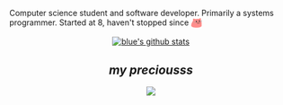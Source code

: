 Computer science student and software developer. Primarily a systems programmer. Started at 8, haven't stopped since <img src="./meow_party.gif" width="20" align="center">


<div align="center">

[![blue's github stats](https://github-readme-stats.vercel.app/api?username=nightmarishblue)](https://github.com/anuraghazra/github-readme-stats)

<h2><em>my preciousss</em></h2>

![](https://skillicons.dev/icons?&perline=3&i=c,cpp,linux,bash,git,vim)
</div>

<!-- other people probably dont care about this stuff -->
<!-- <div align="center">
<h2>other langs I know</h2>
<img src="https://skillicons.dev/icons?&perline=3&i=java,kotlin,py">

<div align="center">
<h2>tool(chain)s</h2>
<img src="https://skillicons.dev/icons?&perline=3&i=cmake,gradle,npm">

<div align="center">
<h2>backend & devops</h2>
<img src="https://skillicons.dev/icons?&perline=2&i=docker,nginx,nodejs,cf"> -->

<!-- i dont care much for this stuff -->
<!-- <div align="center">
<h2>frontend stuff</h2>
<img src="https://skillicons.dev/icons?&perline=3&i=js,ts,react,django,html,css">
</div>

<div align="center">
<h2>places i've dabbled</h2>
<img src="https://skillicons.dev/icons?&perline=4&i=r,php,aws,azure,haskell,postgres,androidstudio,arch,lua,mysql,raspberrypi,webpack">
</div> -->
